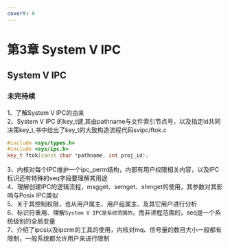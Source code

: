 ```yaml
---
coverY: 0
---
```


# 第3章 System V IPC

## System V IPC

### 未完待续

1、了解System V IPC的由来  
2、System V IPC 的key_t键,其由pathname与文件索引节点号，以及指定id共同决策key_t,书中给出了key_t的大致构造流程代码svipc/ftok.c 

```cpp
#include <sys/types.h>
#include <sys/ipc.h>
key_t ftok(const char *pathname, int proj_id);
```

3、内核对每个IPC维护一个ipc_perm结构，内部有用户权限相关内容，以及IPC标识还有特殊的seq字段要理解其用途  
4、理解创建IPC的逻辑流程，msgget、semget、shmget的使用，其参数对其影响与Posix IPC类似  
5、关于其控制权限，也从用户属主、用户组属主、及其它用户进行分析  
6、标识符重用、理解`System V IPC是系统范围的`，而非进程范围的，seq是一个系统级别的全局变量  
7、介绍了ipcs以及ipcrm的工具的使用，内核对mq、信号量的数目大小一般都有限制，一般系统都允许用户来进行限制

